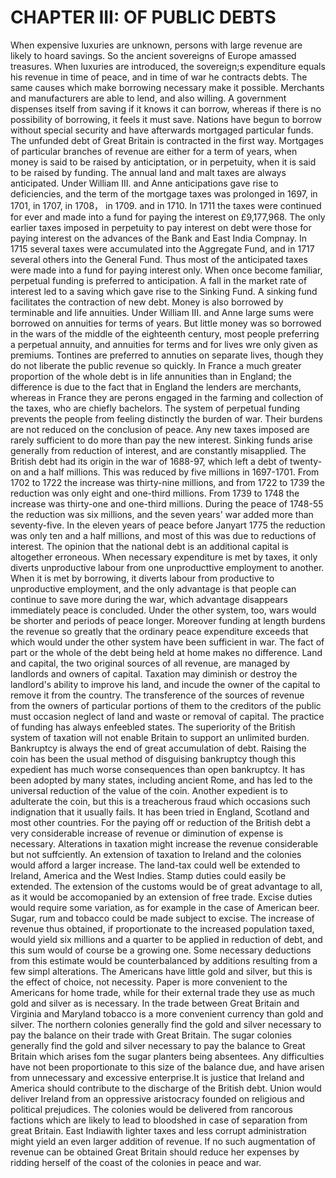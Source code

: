 # CHAPTER III: OF PUBLIC DEBTS

When expensive luxuries are unknown, persons with large revenue are likely to hoard savings.
So the ancient sovereigns of Europe amassed treasures.
When luxuries are introduced, the sovereign;s expenditure equals his revenue in time of peace,
and in time of war he contracts debts.
The same causes which make borrowing necessary make it possible.
Merchants and manufacturers are able to lend,
and also willing.
A government dispenses itself from saving if it knows it can borrow,
whereas if there is no possibility of borrowing, it feels it must save.
Nations have begun to borrow without special security and have afterwards mortgaged particular funds.
The unfunded debt of Great Britain is contracted in the first way.
Mortgages of particular branches of revenue are either for a term of years, when money is said to be raised by anticiptation, or in perpetuity, when it is said to be raised by funding.
The annual land and malt taxes are always anticipated.
Under William III. and Anne anticipations gave rise to deficiencies,
and the term of the mortgage taxes was prolonged in 1697,
in 1701,
in 1707,
in 1708，
in 1709.
and in 1710.
In 1711 the taxes were continued for ever and made into a fund for paying the interest on £9,177,968.
The only earlier taxes imposed in perpetuity to pay interest on debt were those for paying interest on the advances of the Bank and East India Compnay.
In 1715 several taxes were accumulated into the Aggregate Fund,
and in 1717 several others into the General Fund.
Thus most of the anticipated taxes were made into a fund for paying interest only.
When once become familiar, perpetual funding is preferred to anticipation.
A fall in the market rate of interest led to a saving which gave rise to the Sinking Fund.
A sinking fund facilitates the contraction of new debt.
Money is also borrowed by terminable and life annuities.
Under William III. and Anne large sums were borrowed on annuities for terms of years.
But little money was so borrowed in the wars of the middle of the eighteenth century, most people preferring a perpetual annuity,
and annuities for terms and for lives wre only given as premiums.
Tontines are preferred to annuties on separate lives, though they do not liberate the public revenue so quickly.
In France a much greater proportion of the whole debt is in life annunities than in England;
the difference is due to the fact that in England the lenders are merchants,
whereas in France they are perons engaged in the farming and collection of the taxes, who are chiefly bachelors.
The system of perpetual funding prevents the people from feeling distinctly the burden of war.
Their burdens are not reduced on the conclusion of peace.
Any new taxes imposed are rarely sufficient to do more than pay the new interest. Sinking funds arise generally from reduction of interest,
and are constantly misapplied.
The British debt had its origin in the war of 1688-97,
which left a debt of twenty-on and a half millions. This was reduced by five millions in 1697-1701. From 1702 to 1722 the increase was thirty-nine millions, and from 1722 to 1739 the reduction was only eight and one-third millions.
From 1739 to 1748 the increase was thirty-one and one-third millions.
During the peace of 1748-55 the reduction was six millions, and the seven years' war added more than seventy-five.
In the eleven years of peace before Janyart 1775 the reduction was only ten and a half millions, and most of this was due to reductions of interest.
The opinion that the national debt is an additional capital is altogether erroneous.
When necessary expenditure is met by taxes, it only diverts unproductive labour from one unproducttive employment to another.
When it is met by borrowing, it diverts labour from productive to unproductive employment, and the only advantage is that people can continue to save more during the war,
which advantage disappears immediately peace is concluded. Under the other system, too, wars would be shorter and periods of peace longer.
Moreover funding at length burdens the revenue so greatly that the ordinary peace expenditure exceeds that which would under the other system have been sufficient in war.
The fact of part or the whole of the debt being held at home makes no difference.
Land and capital, the two original sources of all revenue, are managed by landlords and owners of capital.
Taxation may diminish or destroy the landlord's ability to improve his land,
and incude the owner of the capital to remove it from the country.
The transference of the sources of revenue from the owners of particular portions of them to the creditors of the public must occasion neglect of land and waste or removal of capital.
The practice of funding has always enfeebled states.
The superiority of the British system of taxation will not enable Britain to support an unlimited burden.
Bankruptcy is always the end of great accumulation of debt.
Raising the coin has been the usual method of disguising bankruptcy though this expedient has much worse consequences than open bankruptcy.
It has been adopted by many states, including ancient Rome,
and has led to the universal reduction of the value of the coin.
Another expedient is to adulterate the coin,
but this is a treacherous fraud which occasions such indignation that it usually fails.
It has been tried in England, Scotland and most other countries.
For the paying off or reduction of the British debt a very considerable increase of revenue or diminution of expense is necessary.
Alterations in taxation might increase the revenue considerable but not suffciently.
An extension of taxation to Ireland and the colonies would afford a larger increase.
The land-tax could well be extended to Ireland, America and the West Indies.
Stamp duties could easily be extended.
The extension of the customs would be of great advantage to all, as it would be accomopanied by an extension of free trade.
Excise duties would require some variation,
as for example in the case of American beer.
Sugar, rum and tobacco could be made subject to excise.
The increase of revenue thus obtained, if proportionate to the increased population taxed, would yield six millions and a quarter to be applied in reduction of debt, and this sum would of course be a growing one.
Some necessary deductions from this estimate would be counterbalanced by additions resulting from a few simpl alterations.
The Americans have little gold and silver,
but this is the effect of choice, not necessity.
Paper is more convenient to the Americans for home trade,
while for their external trade they use as much gold and silver as is necessary.
In the trade between Great Britain and Virginia and Maryland tobacco is a more convenient currency than gold and silver.
The northern colonies generally find the gold and silver necessary to pay the balance on their trade with Great Britain.
The sugar colonies generally find the gold and silver necessary to pay the balance to Great Britain which arises fom the sugar planters being absentees.
Any difficulties have not been proportionate to this size of the balance due,
and have arisen from unnecessary and excessive enterprise.It is justice that Ireland and America should contribute to the discharge of the British debt.
Union would deliver Ireland from an oppressive aristocracy founded on religious and political prejudices.
The colonies would be delivered from rancorous factions which are likely to lead to bloodshed in case of separation from great Britain.
East Indiawith lighter taxes and less corrupt administration might yield an even larger addition of revenue.
If no such augmentation of revenue can be obtained Great Britain should reduce her expenses by ridding herself of the coast of the colonies in peace and war.
